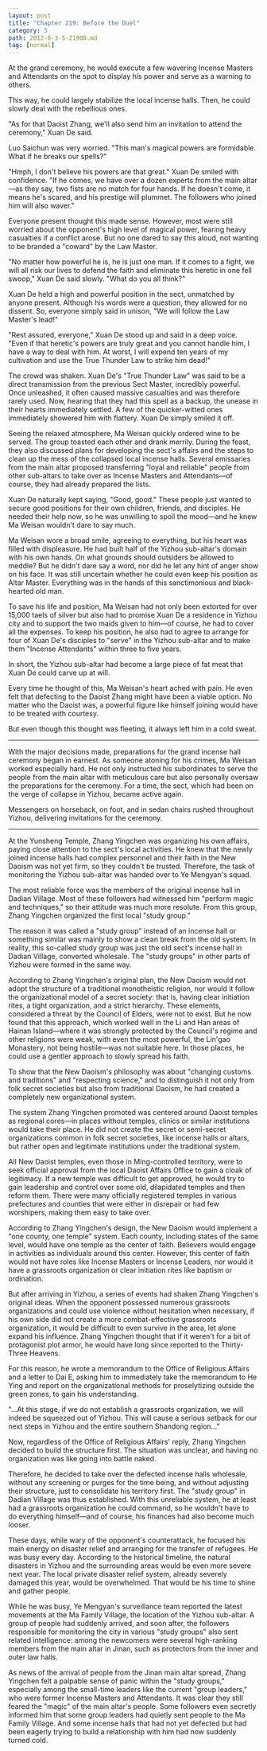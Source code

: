 ```yaml
---
layout: post
title: "Chapter 219: Before the Duel"
category: 5
path: 2012-8-3-5-21900.md
tag: [normal]
---
```


At the grand ceremony, he would execute a few wavering Incense Masters and Attendants on the spot to display his power and serve as a warning to others.

This way, he could largely stabilize the local incense halls. Then, he could slowly deal with the rebellious ones.

"As for that Daoist Zhang, we'll also send him an invitation to attend the ceremony," Xuan De said.

Luo Saichun was very worried. "This man's magical powers are formidable. What if he breaks our spells?"

"Hmph, I don't believe his powers are that great." Xuan De smiled with confidence. "If he comes, we have over a dozen experts from the main altar—as they say, two fists are no match for four hands. If he doesn't come, it means he's scared, and his prestige will plummet. The followers who joined him will also waver."

Everyone present thought this made sense. However, most were still worried about the opponent's high level of magical power, fearing heavy casualties if a conflict arose. But no one dared to say this aloud, not wanting to be branded a "coward" by the Law Master.

"No matter how powerful he is, he is just one man. If it comes to a fight, we will all risk our lives to defend the faith and eliminate this heretic in one fell swoop," Xuan De said slowly. "What do you all think?"

Xuan De held a high and powerful position in the sect, unmatched by anyone present. Although his words were a question, they allowed for no dissent. So, everyone simply said in unison, "We will follow the Law Master's lead!"

"Rest assured, everyone," Xuan De stood up and said in a deep voice. "Even if that heretic's powers are truly great and you cannot handle him, I have a way to deal with him. At worst, I will expend ten years of my cultivation and use the True Thunder Law to strike him dead!"

The crowd was shaken. Xuan De's "True Thunder Law" was said to be a direct transmission from the previous Sect Master, incredibly powerful. Once unleashed, it often caused massive casualties and was therefore rarely used. Now, hearing that they had this spell as a backup, the unease in their hearts immediately settled. A few of the quicker-witted ones immediately showered him with flattery. Xuan De simply smiled it off.

Seeing the relaxed atmosphere, Ma Weisan quickly ordered wine to be served. The group toasted each other and drank merrily. During the feast, they also discussed plans for developing the sect's affairs and the steps to clean up the mess of the collapsed local incense halls. Several emissaries from the main altar proposed transferring "loyal and reliable" people from other sub-altars to take over as Incense Masters and Attendants—of course, they had already prepared the lists.

Xuan De naturally kept saying, "Good, good." These people just wanted to secure good positions for their own children, friends, and disciples. He needed their help now, so he was unwilling to spoil the mood—and he knew Ma Weisan wouldn't dare to say much.

Ma Weisan wore a broad smile, agreeing to everything, but his heart was filled with displeasure. He had built half of the Yizhou sub-altar's domain with his own hands. On what grounds should outsiders be allowed to meddle? But he didn't dare say a word, nor did he let any hint of anger show on his face. It was still uncertain whether he could even keep his position as Altar Master. Everything was in the hands of this sanctimonious and black-hearted old man.

To save his life and position, Ma Weisan had not only been extorted for over 15,000 taels of silver but also had to promise Xuan De a residence in Yizhou city and to support the two maids given to him—of course, he had to cover all the expenses. To keep his position, he also had to agree to arrange for four of Xuan De's disciples to "serve" in the Yizhou sub-altar and to make them "Incense Attendants" within three to five years.

In short, the Yizhou sub-altar had become a large piece of fat meat that Xuan De could carve up at will.

Every time he thought of this, Ma Weisan's heart ached with pain. He even felt that defecting to the Daoist Zhang might have been a viable option. No matter who the Daoist was, a powerful figure like himself joining would have to be treated with courtesy.

But even though this thought was fleeting, it always left him in a cold sweat.

---

With the major decisions made, preparations for the grand incense hall ceremony began in earnest. As someone atoning for his crimes, Ma Weisan worked especially hard. He not only instructed his subordinates to serve the people from the main altar with meticulous care but also personally oversaw the preparations for the ceremony. For a time, the sect, which had been on the verge of collapse in Yizhou, became active again.

Messengers on horseback, on foot, and in sedan chairs rushed throughout Yizhou, delivering invitations for the ceremony.

---

At the Yunsheng Temple, Zhang Yingchen was organizing his own affairs, paying close attention to the sect's local activities. He knew that the newly joined incense halls had complex personnel and their faith in the New Daoism was not yet firm, so they couldn't be trusted. Therefore, the task of monitoring the Yizhou sub-altar was handed over to Ye Mengyan's squad.

The most reliable force was the members of the original incense hall in Dadian Village. Most of these followers had witnessed him "perform magic and techniques," so their attitude was much more resolute. From this group, Zhang Yingchen organized the first local "study group."

The reason it was called a "study group" instead of an incense hall or something similar was mainly to show a clean break from the old system. In reality, this so-called study group was just the old sect's incense hall in Dadian Village, converted wholesale. The "study groups" in other parts of Yizhou were formed in the same way.

According to Zhang Yingchen's original plan, the New Daoism would not adopt the structure of a traditional monotheistic religion, nor would it follow the organizational model of a secret society: that is, having clear initiation rites, a tight organization, and a strict hierarchy. These elements, considered a threat by the Council of Elders, were not to exist. But he now found that this approach, which worked well in the Li and Han areas of Hainan Island—where it was strongly protected by the Council's regime and other religions were weak, with even the most powerful, the Lin'gao Monastery, not being hostile—was not suitable here. In those places, he could use a gentler approach to slowly spread his faith.

To show that the New Daoism's philosophy was about "changing customs and traditions" and "respecting science," and to distinguish it not only from folk secret societies but also from traditional Daoism, he had created a completely new organizational system.

The system Zhang Yingchen promoted was centered around Daoist temples as regional cores—in places without temples, clinics or similar institutions would take their place. He did not create the secret or semi-secret organizations common in folk secret societies, like incense halls or altars, but rather open and legitimate institutions under the traditional system.

All New Daoist temples, even those in Ming-controlled territory, were to seek official approval from the local Daoist Affairs Office to gain a cloak of legitimacy. If a new temple was difficult to get approved, he would try to gain leadership and control over some old, dilapidated temples and then reform them. There were many officially registered temples in various prefectures and counties that were either in disrepair or had few worshipers, making them easy to take over.

According to Zhang Yingchen's design, the New Daoism would implement a "one county, one temple" system. Each county, including states of the same level, would have one temple as the center of faith. Believers would engage in activities as individuals around this center. However, this center of faith would not have roles like Incense Masters or Incense Leaders, nor would it have a grassroots organization or clear initiation rites like baptism or ordination.

But after arriving in Yizhou, a series of events had shaken Zhang Yingchen's original ideas. When the opponent possessed numerous grassroots organizations and could use violence without hesitation when necessary, if his own side did not create a more combat-effective grassroots organization, it would be difficult to even survive in the area, let alone expand his influence. Zhang Yingchen thought that if it weren't for a bit of protagonist plot armor, he would have long since reported to the Thirty-Three Heavens.

For this reason, he wrote a memorandum to the Office of Religious Affairs and a letter to Dai E, asking him to immediately take the memorandum to He Ying and report on the organizational methods for proselytizing outside the green zones, to gain his understanding.

"...At this stage, if we do not establish a grassroots organization, we will indeed be squeezed out of Yizhou. This will cause a serious setback for our next steps in Yizhou and the entire southern Shandong region..."

Now, regardless of the Office of Religious Affairs' reply, Zhang Yingchen decided to build the structure first. The situation was unclear, and having no organization was like going into battle naked.

Therefore, he decided to take over the defected incense halls wholesale, without any screening or purges for the time being, and without adjusting their structure, just to consolidate his territory first. The "study group" in Dadian Village was thus established. With this unreliable system, he at least had a grassroots organization he could command, so he wouldn't have to do everything himself—and of course, his finances had also become much looser.

These days, while wary of the opponent's counterattack, he focused his main energy on disaster relief and arranging for the transfer of refugees. He was busy every day. According to the historical timeline, the natural disasters in Yizhou and the surrounding areas would be even more severe next year. The local private disaster relief system, already severely damaged this year, would be overwhelmed. That would be his time to shine and gather people.

While he was busy, Ye Mengyan's surveillance team reported the latest movements at the Ma Family Village, the location of the Yizhou sub-altar. A group of people had suddenly arrived, and soon after, the followers responsible for monitoring the city in various "study groups" also sent related intelligence: among the newcomers were several high-ranking members from the main altar in Jinan, such as protectors from the inner and outer law halls.

As news of the arrival of people from the Jinan main altar spread, Zhang Yingchen felt a palpable sense of panic within the "study groups," especially among the small-time leaders like the current "group leaders," who were former Incense Masters and Attendants. It was clear they still feared the "magic" of the main altar's people. Some followers even secretly informed him that some group leaders had quietly sent people to the Ma Family Village. And some incense halls that had not yet defected but had been eagerly trying to build a relationship with him had now suddenly turned cold.